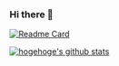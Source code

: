 ### Hi there 👋

<!--リポジトリ-->
[![Readme Card](https://github-readme-stats.vercel.app/api/pin/?username=mcrn-8284&repo=portfolio&theme=default)](https://github.com/mcrn-8284/portfolio)

<!-- リポジトリステータス -->
[![hogehoge's github stats](https://github-readme-stats.vercel.app/api?username=mcrn-8284&hide=contribs&count_private=true&show_icons=true&theme=default)](https://github.com/mcrn-8284/)


<!--
**mcrn-8284/mcrn-8284** is a ✨ _special_ ✨ repository because its `README.md` (this file) appears on your GitHub profile.

Here are some ideas to get you started:

- 🔭 I’m currently working on ...
- 🌱 I’m currently learning ...
- 👯 I’m looking to collaborate on ...
- 🤔 I’m looking for help with ...
- 💬 Ask me about ...
- 📫 How to reach me: ...
- 😄 Pronouns: ...
- ⚡ Fun fact: ...
-->
